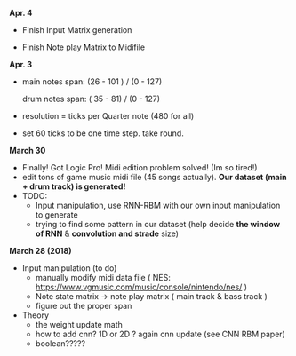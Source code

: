 **Apr. 4**

* Finish Input Matrix generation

* Finish Note play Matrix to Midifile


**Apr. 3**

* main notes span:  (26 - 101 ) / (0 - 127)

  drum notes span: ( 35 - 81) / (0 - 127)

* resolution = ticks per Quarter note (480 for all)

* set 60 ticks to be one time step.  take round.



**March 30**

- Finally! Got Logic Pro! Midi edition problem solved! (Im so tired!)
- edit tons of game music midi file (45 songs actually). **Our dataset (main + drum track) is generated!**
- TODO:
  - Input manipulation, use RNN-RBM with our own input manipulation to generate
  - trying to find some pattern in our dataset (help decide **the window of RNN** & **convolution and strade** size)



**March 28 (2018)**

* Input manipulation (to do)
   * manually modify midi data file ( NES: https://www.vgmusic.com/music/console/nintendo/nes/ )
   * Note state matrix -> note play matrix ( main track & bass track )
   * figure out the proper span
* Theory
   * the weight update math
   * how to add cnn? 1D or 2D ? again cnn update (see CNN RBM paper)
   * boolean?????

